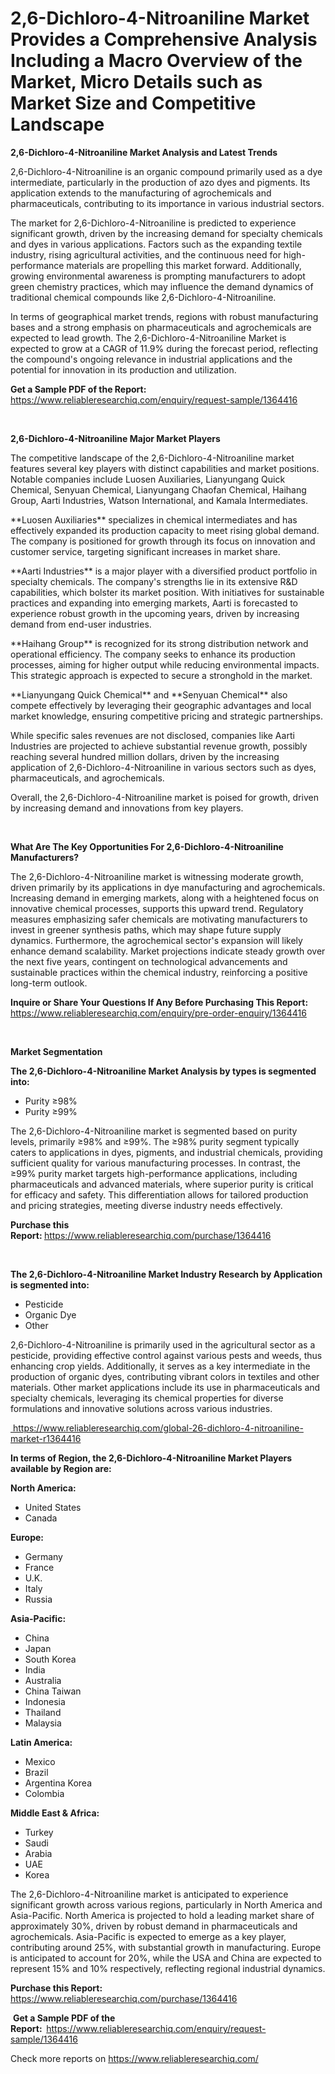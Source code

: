 <p><h1>2,6-Dichloro-4-Nitroaniline Market Provides a Comprehensive Analysis Including a Macro Overview of the Market, Micro Details such as Market Size and Competitive Landscape</h1></p><p><strong>2,6-Dichloro-4-Nitroaniline Market Analysis and Latest Trends</strong></p>
<p><p>2,6-Dichloro-4-Nitroaniline is an organic compound primarily used as a dye intermediate, particularly in the production of azo dyes and pigments. Its application extends to the manufacturing of agrochemicals and pharmaceuticals, contributing to its importance in various industrial sectors.</p><p>The market for 2,6-Dichloro-4-Nitroaniline is predicted to experience significant growth, driven by the increasing demand for specialty chemicals and dyes in various applications. Factors such as the expanding textile industry, rising agricultural activities, and the continuous need for high-performance materials are propelling this market forward. Additionally, growing environmental awareness is prompting manufacturers to adopt green chemistry practices, which may influence the demand dynamics of traditional chemical compounds like 2,6-Dichloro-4-Nitroaniline.</p><p>In terms of geographical market trends, regions with robust manufacturing bases and a strong emphasis on pharmaceuticals and agrochemicals are expected to lead growth. The 2,6-Dichloro-4-Nitroaniline Market is expected to grow at a CAGR of 11.9% during the forecast period, reflecting the compound's ongoing relevance in industrial applications and the potential for innovation in its production and utilization.</p></p>
<p><strong>Get a Sample PDF of the Report:&nbsp;</strong> <a href="https://www.reliableresearchiq.com/enquiry/request-sample/1364416?utm_campaign=103&utm_medium=2&utm_source=Github&utm_content=ia&utm_term=10012025&utm_id=26-dichloro-4-nitroaniline">https://www.reliableresearchiq.com/enquiry/request-sample/1364416</a></p>
<p>&nbsp;</p>
<p><strong>2,6-Dichloro-4-Nitroaniline Major Market Players</strong></p>
<p><p>The competitive landscape of the 2,6-Dichloro-4-Nitroaniline market features several key players with distinct capabilities and market positions. Notable companies include Luosen Auxiliaries, Lianyungang Quick Chemical, Senyuan Chemical, Lianyungang Chaofan Chemical, Haihang Group, Aarti Industries, Watson International, and Kamala Intermediates.</p><p>**Luosen Auxiliaries** specializes in chemical intermediates and has effectively expanded its production capacity to meet rising global demand. The company is positioned for growth through its focus on innovation and customer service, targeting significant increases in market share.</p><p>**Aarti Industries** is a major player with a diversified product portfolio in specialty chemicals. The company's strengths lie in its extensive R&D capabilities, which bolster its market position. With initiatives for sustainable practices and expanding into emerging markets, Aarti is forecasted to experience robust growth in the upcoming years, driven by increasing demand from end-user industries.</p><p>**Haihang Group** is recognized for its strong distribution network and operational efficiency. The company seeks to enhance its production processes, aiming for higher output while reducing environmental impacts. This strategic approach is expected to secure a stronghold in the market.</p><p>**Lianyungang Quick Chemical** and **Senyuan Chemical** also compete effectively by leveraging their geographic advantages and local market knowledge, ensuring competitive pricing and strategic partnerships.</p><p>While specific sales revenues are not disclosed, companies like Aarti Industries are projected to achieve substantial revenue growth, possibly reaching several hundred million dollars, driven by the increasing application of 2,6-Dichloro-4-Nitroaniline in various sectors such as dyes, pharmaceuticals, and agrochemicals.</p><p>Overall, the 2,6-Dichloro-4-Nitroaniline market is poised for growth, driven by increasing demand and innovations from key players.</p></p>
<p>&nbsp;</p>
<p><strong>What Are The Key Opportunities For 2,6-Dichloro-4-Nitroaniline Manufacturers?</strong></p>
<p><p>The 2,6-Dichloro-4-Nitroaniline market is witnessing moderate growth, driven primarily by its applications in dye manufacturing and agrochemicals. Increasing demand in emerging markets, along with a heightened focus on innovative chemical processes, supports this upward trend. Regulatory measures emphasizing safer chemicals are motivating manufacturers to invest in greener synthesis paths, which may shape future supply dynamics. Furthermore, the agrochemical sector's expansion will likely enhance demand scalability. Market projections indicate steady growth over the next five years, contingent on technological advancements and sustainable practices within the chemical industry, reinforcing a positive long-term outlook.</p></p>
<p><strong>Inquire or Share Your Questions If Any Before Purchasing This Report:</strong> <a href="https://www.reliableresearchiq.com/enquiry/pre-order-enquiry/1364416?utm_campaign=103&utm_medium=2&utm_source=Github&utm_content=ia&utm_term=10012025&utm_id=26-dichloro-4-nitroaniline">https://www.reliableresearchiq.com/enquiry/pre-order-enquiry/1364416</a></p>
<p>&nbsp;</p>
<p><strong>Market Segmentation</strong></p>
<p><strong>The 2,6-Dichloro-4-Nitroaniline Market Analysis by types is segmented into:</strong></p>
<p><ul><li>Purity ≥98%</li><li>Purity ≥99%</li></ul></p>
<p><p>The 2,6-Dichloro-4-Nitroaniline market is segmented based on purity levels, primarily ≥98% and ≥99%. The ≥98% purity segment typically caters to applications in dyes, pigments, and industrial chemicals, providing sufficient quality for various manufacturing processes. In contrast, the ≥99% purity market targets high-performance applications, including pharmaceuticals and advanced materials, where superior purity is critical for efficacy and safety. This differentiation allows for tailored production and pricing strategies, meeting diverse industry needs effectively.</p></p>
<p><strong>Purchase this Report:&nbsp;</strong><a href="https://www.reliableresearchiq.com/purchase/1364416?utm_campaign=103&utm_medium=2&utm_source=Github&utm_content=ia&utm_term=10012025&utm_id=26-dichloro-4-nitroaniline">https://www.reliableresearchiq.com/purchase/1364416</a></p>
<p>&nbsp;</p>
<p><strong>The 2,6-Dichloro-4-Nitroaniline Market Industry Research by Application is segmented into:</strong></p>
<p><ul><li>Pesticide</li><li>Organic Dye</li><li>Other</li></ul></p>
<p><p>2,6-Dichloro-4-Nitroaniline is primarily used in the agricultural sector as a pesticide, providing effective control against various pests and weeds, thus enhancing crop yields. Additionally, it serves as a key intermediate in the production of organic dyes, contributing vibrant colors in textiles and other materials. Other market applications include its use in pharmaceuticals and specialty chemicals, leveraging its chemical properties for diverse formulations and innovative solutions across various industries.</p></p>
<p><a href="https://www.reliableresearchiq.com/global-26-dichloro-4-nitroaniline-market-r1364416?utm_campaign=103&utm_medium=2&utm_source=Github&utm_content=ia&utm_term=10012025&utm_id=26-dichloro-4-nitroaniline">&nbsp;https://www.reliableresearchiq.com/global-26-dichloro-4-nitroaniline-market-r1364416</a></p>
<p><strong>In terms of Region, the 2,6-Dichloro-4-Nitroaniline Market Players available by Region are:</strong></p>
<p>
    <p> <strong> North America: </strong>
        <ul>
            <li>United States</li>
            <li>Canada</li>
        </ul>
        </p> 
    <p> <strong> Europe: </strong>
        <ul>
            <li>Germany</li>
            <li>France</li>
            <li>U.K.</li>
            <li>Italy</li>
            <li>Russia</li>
        </ul>
        </p> 
    <p> <strong> Asia-Pacific: </strong>
        <ul>
            <li>China</li>
            <li>Japan</li>
            <li>South Korea</li>
            <li>India</li>
            <li>Australia</li>
            <li>China Taiwan</li>
            <li>Indonesia</li>
            <li>Thailand</li>
            <li>Malaysia</li>
        </ul>
        </p> 
    <p> <strong> Latin America: </strong>
        <ul>
            <li>Mexico</li>
            <li>Brazil</li>
            <li>Argentina Korea</li>
            <li>Colombia</li>
        </ul>
        </p> 
    <p> <strong> Middle East & Africa: </strong>
        <ul>
            <li>Turkey</li>
            <li>Saudi</li>
            <li>Arabia</li>
            <li>UAE</li>
            <li>Korea</li>
        </ul>
    </p>
    </p>
<p><p>The 2,6-Dichloro-4-Nitroaniline market is anticipated to experience significant growth across various regions, particularly in North America and Asia-Pacific. North America is projected to hold a leading market share of approximately 30%, driven by robust demand in pharmaceuticals and agrochemicals. Asia-Pacific is expected to emerge as a key player, contributing around 25%, with substantial growth in manufacturing. Europe is anticipated to account for 20%, while the USA and China are expected to represent 15% and 10% respectively, reflecting regional industrial dynamics.</p></p>
<p><strong>Purchase this Report: </strong><a href="https://www.reliableresearchiq.com/purchase/1364416?utm_campaign=103&utm_medium=2&utm_source=Github&utm_content=ia&utm_term=10012025&utm_id=26-dichloro-4-nitroaniline">https://www.reliableresearchiq.com/purchase/1364416</a></p>
<p>&nbsp;<strong>Get a Sample PDF of the Report:&nbsp;&nbsp;</strong><a href="https://www.reliableresearchiq.com/enquiry/request-sample/1364416?utm_campaign=103&utm_medium=2&utm_source=Github&utm_content=ia&utm_term=10012025&utm_id=26-dichloro-4-nitroaniline">https://www.reliableresearchiq.com/enquiry/request-sample/1364416</a></p>
<p><strong></strong></p>
<p>Check more reports on <a href="https://www.reliableresearchiq.com/?utm_campaign=103&utm_medium=2&utm_source=Github&utm_content=ia&utm_term=10012025&utm_id=26-dichloro-4-nitroaniline">https://www.reliableresearchiq.com/</a></p>